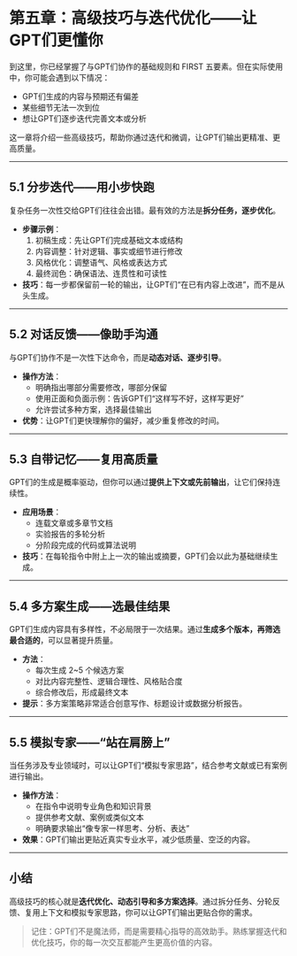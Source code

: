 # 第五章：高级技巧与迭代优化——让GPT们更懂你

到这里，你已经掌握了与GPT们协作的基础规则和 FIRST 五要素。但在实际使用中，你可能会遇到以下情况：

- GPT们生成的内容与预期还有偏差  
- 某些细节无法一次到位  
- 想让GPT们逐步迭代完善文本或分析  

这一章将介绍一些高级技巧，帮助你通过迭代和微调，让GPT们输出更精准、更高质量。

---

## 5.1 分步迭代——用小步快跑

复杂任务一次性交给GPT们往往会出错。最有效的方法是**拆分任务，逐步优化**。

- **步骤示例**：
  1. 初稿生成：先让GPT们完成基础文本或结构  
  2. 内容调整：针对逻辑、事实或细节进行修改  
  3. 风格优化：调整语气、风格或表达方式  
  4. 最终润色：确保语法、连贯性和可读性  
- **技巧**：每一步都保留前一轮的输出，让GPT们“在已有内容上改进”，而不是从头生成。

---

## 5.2 对话反馈——像助手沟通

与GPT们协作不是一次性下达命令，而是**动态对话、逐步引导**。

- **操作方法**：
  - 明确指出哪部分需要修改，哪部分保留  
  - 使用正面和负面示例：告诉GPT们“这样写不好，这样写更好”  
  - 允许尝试多种方案，选择最佳输出  
- **优势**：让GPT们更快理解你的偏好，减少重复修改的时间。

---

## 5.3 自带记忆——复用高质量

GPT们的生成是概率驱动，但你可以通过**提供上下文或先前输出**，让它们保持连续性。

- **应用场景**：
  - 连载文章或多章节文档  
  - 实验报告的多轮分析  
  - 分阶段完成的代码或算法说明  
- **技巧**：在每轮指令中附上上一次的输出或摘要，GPT们会以此为基础继续生成。

---

## 5.4 多方案生成——选最佳结果

GPT们生成内容具有多样性，不必局限于一次结果。通过**生成多个版本，再筛选最合适的**，可以显著提升质量。

- **方法**：
  - 每次生成 2~5 个候选方案  
  - 对比内容完整性、逻辑合理性、风格贴合度  
  - 综合修改后，形成最终文本  
- **提示**：多方案策略非常适合创意写作、标题设计或数据分析报告。

---

## 5.5 模拟专家——“站在肩膀上”

当任务涉及专业领域时，可以让GPT们“模拟专家思路”，结合参考文献或已有案例进行输出。

- **操作方法**：
  - 在指令中说明专业角色和知识背景  
  - 提供参考文献、案例或类似文本  
  - 明确要求输出“像专家一样思考、分析、表达”  
- **效果**：GPT们输出更贴近真实专业水平，减少低质量、空泛的内容。

---

## 小结

高级技巧的核心就是**迭代优化、动态引导和多方案选择**。通过拆分任务、分轮反馈、复用上下文和模拟专家思路，你可以让GPT们输出更贴合你的需求。  

> 记住：GPT们不是魔法师，而是需要精心指导的高效助手。熟练掌握迭代和优化技巧，你的每一次交互都能产生更高价值的内容。
